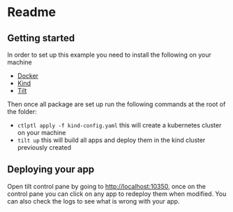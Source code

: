 # Readme

## Getting started

In order to set up this example you need to install the following on your machine 
- [Docker](https://www.docker.com/get-started)
- [Kind](https://kind.sigs.k8s.io/docs/user/quick-start/#installation)
- [Tilt](https://docs.tilt.dev/install.html)

Then once all package are set up run the following commands at the root of the folder:
- `ctlptl apply -f kind-config.yaml` this will create a kubernetes cluster on your machine
- `tilt up` this will build all apps and deploy them in the kind cluster previously created

## Deploying your app
Open tilt control pane by going to [http://localhost:10350](http://localhost:10350), once on the control pane you can click on any app to redeploy them when modified. You can also check the logs to see what is wrong with your app.


